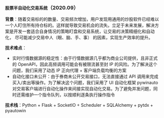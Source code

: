 ### `股票半自动化交易系统`（2020.09）

**背景**：随着交易标的的数量、交易频次增加，用户发现用通用的炒股软件已经难以一个人盯住所有持仓标的。这样就导致交易机会的流失。立足于未来发展，解决方案是开发一套适合自身情况的策略盯盘和交易系统，让交易的决策精细化和自动化， 尽可能减少交易中人（眼、脑、手、事） 的因素，实现生产效率的提升。

**技术难点**：
- 实时行情数据源的稳定性：由于行情数据源几乎都为商业公司提供，且非正式的 OpenAPI，因此高频调用可能会有被限流甚至封 IP 的风险。为了解决这个问题，我们采用了动态 IP 正向代理 + 客户端负载均衡的方案
- 自动化接口未公开：由于券商未公开交易接口，无法直接通过 API 调用来完成买入/卖出等操作。为了解决这个问题，我们采用了 UI 自动化框架 pywinauto 对交易客户端进行自动化操作来间接实现自动化交易。为了避免并发问题，同时还需维护一个指令队列，以按顺利逐条执行操作指令

**技术栈**：Python + Flask + SocketIO + Scheduler + SQLAlchemy + pytdx + pyautowin
